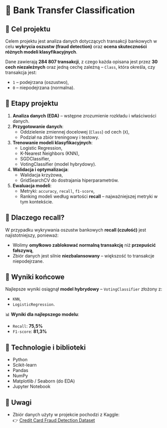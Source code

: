 # 🏦 Bank Transfer Classification

## 🎯 Cel projektu

Celem projektu jest analiza danych dotyczących transakcji bankowych w celu **wykrycia oszustw (fraud detection)** oraz **ocena skuteczności różnych modeli klasyfikacyjnych**.

Dane zawierają **284 807 transakcji**, z czego każda opisana jest przez **30 cech niezależnych** oraz jedną cechę zależną – `Class`, która określa, czy transakcja jest:
- `1` – podejrzana (oszustwo),
- `0` – niepodejrzana (normalna).

## 🧪 Etapy projektu

1. **Analiza danych (EDA)** – wstępne zrozumienie rozkładu i właściwości danych.
2. **Przygotowanie danych**:
   - Oddzielenie zmiennej docelowej (`Class`) od cech (`X`),
   - Podział na zbiór treningowy i testowy.
3. **Trenowanie modeli klasyfikacyjnych**:
   - Logistic Regression,
   - K-Nearest Neighbors (KNN),
   - SGDClassifier,
   - VotingClassifier (model hybrydowy).
4. **Walidacja i optymalizacja**:
   - Walidacja krzyżowa,
   - GridSearchCV do dostrajania hiperparametrów.
5. **Ewaluacja modeli**:
   - Metryki: `accuracy`, `recall`, `f1-score`,
   - Ranking modeli według wartości **recall** – najważniejszej metryki w tym kontekście.

## 🤖 Dlaczego recall?

W przypadku wykrywania oszustw bankowych **recall (czułość)** jest najistotniejszy, ponieważ:
- Wolimy **omyłkowo zablokować normalną transakcję** niż **przepuścić fałszywą**,
- Zbiór danych jest silnie **niezbalansowany** – większość to transakcje niepodejrzane.

## 🏁 Wyniki końcowe

Najlepsze wyniki osiągnął **model hybrydowy** – `VotingClassifier` złożony z:
- `KNN`,
- `LogisticRegression`.

📊 **Wyniki dla najlepszego modelu**:
- `Recall`: **75,5%**
- `F1-score`: **81,3%**

## 🧰 Technologie i biblioteki

- Python
- Scikit-learn
- Pandas
- NumPy
- Matplotlib / Seaborn (do EDA)
- Jupyter Notebook

## 📌 Uwagi

- Zbiór danych użyty w projekcie pochodzi z Kaggle:  
  👉 [Credit Card Fraud Detection Dataset](https://www.kaggle.com/datasets/mlg-ulb/creditcardfraud)
